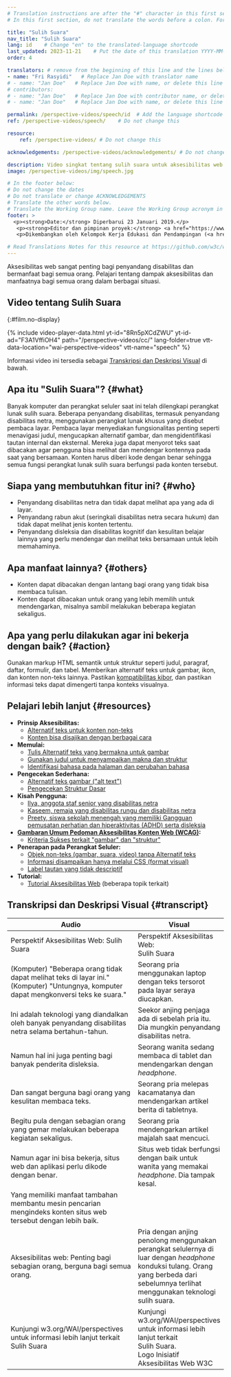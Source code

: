 ```yaml
---
# Translation instructions are after the "#" character in this first section. They are comments that do not show up in the web page. You do not need to translate the instructions after "#".
# In this first section, do not translate the words before a colon. For example, do not translate "title:". Do translate the text after "title:"

title: "Sulih Suara"
nav_title: "Sulih Suara"
lang: id    # Change "en" to the translated-language shortcode
last_updated: 2023-11-21    # Put the date of this translation YYYY-MM-DD (with month in the middle)
order: 4

translators: # remove from the beginning of this line and the lines below: "# " (the hash sign and the space)
- name: "Fri Rasyidi"   # Replace Jan Doe with translator name
# - name: "Jan Doe"   # Replace Jan Doe with name, or delete this line if not multiple translators
# contributors:
# - name: "Jan Doe"   # Replace Jan Doe with contributor name, or delete this line if none
# - name: "Jan Doe"   # Replace Jan Doe with name, or delete this line if not multiple contributors

permalink: /perspective-videos/speech/id  # Add the language shortcode to the end, with no slash at the end. For example /path/to/file/fr
ref: /perspective-videos/speech/    # Do not change this

resource:
    ref: /perspective-videos/ # Do not change this

acknowledgements: /perspective-videos/acknowledgements/ # Do not change this

description: Video singkat tentang sulih suara untuk aksesibilitas web - apa itu, siapa yang membutuhkannya, dan apa yang perlu dilakukan agar bekerja dengan semestinya.
image: /perspective-videos/img/speech.jpg

# In the footer below:
# Do not change the dates
# Do not translate or change ACKNOWLEDGEMENTS
# Translate the other words below.
# Translate the Working Group name. Leave the Working Group acronym in English.
footer: >
  <p><strong>Date:</strong> Diperbarui 23 Januari 2019.</p>
   <p><strong>Editor dan pimpinan proyek:</strong> <a href="https://www.w3.org/People/shadi">Shadi Abou-Zahra</a>. ACKNOWLEDGEMENTS daftar kontributor.</p>
   <p>Dikembangkan oleh Kelompok Kerja Edukasi dan Pendampingan (<a href="http://www.w3.org/WAI/EO/">EOWG</a>). Dikembangkan sebagai bagian dari <a href="https://www.w3.org/WAI/DEV/">proyek WAI-DEV</a>, didanai bersama oleh European Commission. Diperbarui sebagai bagian dari <a href="https://www.w3.org/WAI/DEV/">Proyek Perluasan Akses WAI</a>, didukung oleh Ford Foundation.</p>

# Read Translations Notes for this resource at https://github.com/w3c/wai-perspective-videos#readme
---
```


Aksesibilitas web sangat penting bagi penyandang disabilitas dan bermanfaat bagi semua orang. Pelajari tentang dampak aksesibilitas dan manfaatnya bagi semua orang dalam berbagai situasi.

## Video tentang Sulih Suara
{:#film.no-display}

{% include video-player-data.html
    yt-id="8Rn5pXCdZWU"
    yt-id-ad="F3A1VffiOH4"
    path="/perspective-videos/cc/"
    lang-folder=true
    vtt-data-location="wai-perspective-videos"
    vtt-name="speech"
%}

Informasi video ini tersedia sebagai [Transkripsi dan Deskripsi Visual](#transcript) di bawah.

Apa itu "Sulih Suara"? {#what}
-------------------------

Banyak komputer dan perangkat seluler saat ini telah dilengkapi perangkat lunak sulih suara. Beberapa penyandang disabilitas, termasuk penyandang disabilitas netra, menggunakan perangkat lunak khusus yang disebut pembaca layar. Pembaca layar menyediakan fungsionalitas penting seperti menavigasi judul, mengucapkan alternatif gambar, dan mengidentifikasi tautan internal dan eksternal. Mereka juga dapat menyorot teks saat dibacakan agar pengguna bisa melihat dan mendengar kontennya pada saat yang bersamaan. Konten harus diberi kode dengan benar sehingga semua fungsi perangkat lunak sulih suara berfungsi pada konten tersebut.

Siapa yang membutuhkan fitur ini? {#who}
----------------------------

-   Penyandang disabilitas netra dan tidak dapat melihat apa yang ada di layar.
-   Penyandang rabun akut (seringkali disabilitas netra secara hukum) dan tidak dapat melihat jenis konten tertentu.
-   Penyandang disleksia dan disabilitas kognitif dan kesulitan belajar lainnya yang perlu mendengar dan melihat teks bersamaan untuk lebih memahaminya.

Apa manfaat lainnya? {#others}
---------------------------------

-   Konten dapat dibacakan dengan lantang bagi orang yang tidak bisa membaca tulisan.
-   Konten dapat dibacakan untuk orang yang lebih memilih untuk mendengarkan, misalnya sambil melakukan beberapa kegiatan sekaligus.

Apa yang perlu dilakukan agar ini bekerja dengan baik? {#action}
--------------------------------------

Gunakan markup HTML semantik untuk struktur seperti judul, paragraf, daftar, formulir, dan tabel. Memberikan alternatif teks untuk gambar, ikon, dan konten non-teks lainnya. Pastikan [kompatibilitas kibor](/perspective-videos/keyboard/), dan pastikan informasi teks dapat dimengerti tanpa konteks visualnya.

Pelajari lebih lanjut {#resources}
----------

-   **Prinsip Aksesibilitas:**
    -   [Alternatif teks untuk konten non-teks](/fundamentals/accessibility-principles/#alternatives)
    -   [Konten bisa disajikan dengan berbagai cara](/fundamentals/accessibility-principles/#adaptable)
-   **Memulai:**
    -   [Tulis Alternatif teks yang bermakna untuk gambar](/tips/writing/#write-meaningful-text-alternatives-for-images)
    -   [Gunakan judul untuk menyampaikan makna dan struktur](/tips/writing/#use-headings-to-convey-meaning-and-structure)
    -   [Identifikasi bahasa pada halaman dan perubahan bahasa](/tips/developing/#identify-page-language-and-language-changes)
-   **Pengecekan Sederhana:**
    -   [Alternatif teks gambar ("alt text")](/test-evaluate/preliminary/#images)
    -   [Pengecekan Struktur Dasar](/test-evaluate/preliminary/#structure)
-   **Kisah Pengguna:**
    -   [Ilya, anggota staf senior yang disabilitas netra](/people-use-web/user-stories/#accountant)
    -   [Kaseem, remaja yang disabilitas rungu dan disabilitas netra](/people-use-web/user-stories/#teenager)
    -   [Preety, siswa sekolah menengah yang memiliki Gangguan pemusatan perhatian dan hiperaktivitas (ADHD) serta disleksia](/people-use-web/user-stories/#classroomstudent)
-   **[Gambaran Umum Pedoman Aksesibilitas Konten Web (WCAG)](/standards-guidelines/wcag/):**
    -   [Kriteria Sukses terkait "gambar" dan "struktur"](https://www.w3.org/WAI/WCAG21/quickref/?tags=images%2Cstructure)
-   **Penerapan pada Perangkat Seluler:**
    -   [Objek non-teks (gambar, suara, video) tanpa Alternatif teks](/standards-guidelines/shared-experiences/#non-text)
    -   [Informasi disampaikan hanya melalui CSS (format visual)](/standards-guidelines/shared-experiences/#visual-formatting)
    -   [Label tautan yang tidak descriptif](/standards-guidelines/shared-experiences/#link-label)
-   **Tutorial:**
    -   [Tutorial Aksesibilitas Web](/tutorials/)
        (beberapa topik terkait)

## Transkripsi dan Deskripsi Visual {#transcript}

<table>
  <thead>
    <tr>
      <th width="65%">Audio</th>
      <th>Visual</th>
    </tr>
  </thead>
  <tbody>
    <tr>
      <td>Perspektif Aksesibilitas Web: Sulih Suara</td>
      <td>Perspektif Aksesibilitas Web:<br>
        Sulih Suara</td>
    </tr>
    <tr>
      <td>(Komputer) &quot;Beberapa orang tidak dapat melihat teks di layar ini.&quot;<br>
(Komputer)                     &quot;Untungnya, komputer dapat mengkonversi teks ke suara.&quot;</td>
      <td>Seorang pria menggunakan laptop dengan teks tersorot pada layar seraya diucapkan.</td>
    </tr>
    <tr>
      <td>Ini adalah teknologi yang diandalkan oleh banyak penyandang disabilitas netra selama bertahun-tahun.</td>
      <td>Seekor anjing penjaga ada di sebelah pria itu. Dia mungkin penyandang disabilitas netra.</td>
    </tr>
    <tr>
      <td>Namun hal ini juga penting bagi banyak penderita disleksia.</td>
      <td>Seorang wanita sedang membaca di tablet dan mendengarkan dengan <i>headphone</i>.</td>
    </tr>
    <tr>
      <td>Dan sangat berguna bagi orang yang kesulitan membaca teks.</td>
      <td>Seorang pria melepas kacamatanya dan mendengarkan artikel berita di tabletnya.</td>
    </tr>
    <tr>
      <td>Begitu pula dengan sebagian orang yang gemar melakukan beberapa kegiatan sekaligus.</td>
      <td>Seorang pria mendengarkan artikel majalah saat mencuci.</td>
    </tr>
    <tr>
      <td>Namun agar ini bisa bekerja, situs web dan aplikasi perlu dikode dengan benar.</td>
      <td>Situs web tidak berfungsi dengan baik untuk wanita yang memakai <i>headphone</i>. Dia tampak kesal.</td>
    </tr>
    <tr>
      <td>Yang memiliki manfaat tambahan membantu mesin pencarian mengindeks konten situs web tersebut dengan lebih baik.</td>
      <td>&nbsp;</td>
    </tr>
    <tr>
      <td>Aksesibilitas web: Penting bagi sebagian orang, berguna bagi semua orang.</td>
      <td>Pria dengan anjing penolong menggunakan perangkat selulernya di luar dengan <i>headphone</i> konduksi tulang. Orang yang berbeda dari sebelumnya terlihat menggunakan teknologi sulih suara.</td>
    </tr>
    <tr>
      <td>Kunjungi w3.org/WAI/perspectives untuk informasi lebih lanjut terkait Sulih Suara</td>
      <td>Kunjungi<br>
        w3.org/WAI/perspectives<br>
        untuk informasi lebih lanjut terkait<br>
        Sulih Suara. <br>
        Logo Inisiatif Aksesibilitas Web W3C</td>
    </tr>
  </tbody>
</table>
